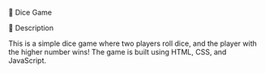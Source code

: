 🎲 Dice Game

📌 Description

This is a simple dice game where two players roll dice, and the player with the higher number wins! The game is built using HTML, CSS, and JavaScript.
